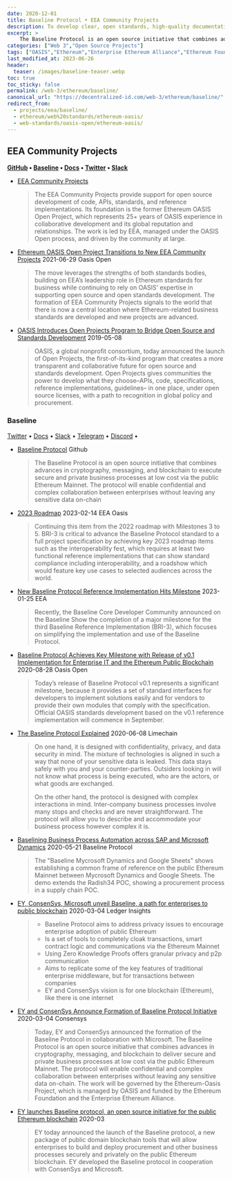 ```yaml
---
date: 2020-12-01
title: Baseline Protocol • EEA Community Projects 
description: To develop clear, open standards, high-quality documentation, and shared test suites that facilitate new features and enhancements to the Ethereum protocol.
excerpt: >
    The Baseline Protocol is an open source initiative that combines advances in cryptography, messaging, and blockchain to execute secure and private business processes at low cost via the public Ethereum Mainnet. The protocol will enable confidential and complex collaboration between enterprises without leaving any sensitive data on-chain
categories: ["Web 3","Open Source Projects"]
tags: ["OASIS","Ethereum","Enterprise Ethereum Alliance","Ethereum Foundation","Consensys","Chainlink","Provide","Unibright","Ernst & Young","Microsoft","Limechain","Web 3"]
last_modified_at: 2023-06-26
header:
  teaser: /images/baseline-teaser.webp
toc: true
toc_sticky: false
permalink: /web-3/ethereum/baseline/
canonical_url: "https://decentralized-id.com/web-3/ethereum/baseline/"
redirect_from:
  - projects/eea/baseline/
  - ethereum/web%20standards/ethereum-oasis/
  - web-standards/oasis-open/ethereum-oasis/
---
```


## EEA Community Projects 
**[GitHub](https://github.com/eea-oasis) • [Baseline](https://www.baseline-protocol.org/) • [Docs](https://docs.baseline-protocol.org/) • [Twitter](https://twitter.com/baselineproto) • [Slack](https://communityinviter.com/apps/ethereum-baseline/join-us)**

* [EEA Community Projects](https://entethalliance.org/EEACommunityProjects/)
  > The EEA Community Projects provide support for open source development of code, APIs, standards, and reference implementations.  Its foundation is the former Ethereum OASIS Open Project, which represents 25+ years of OASIS experience in collaborative development and its global reputation and relationships. The work is led by EEA, managed under the OASIS Open process, and driven by the community at large.
* [Ethereum OASIS Open Project Transitions to New EEA Community Projects](https://www.oasis-open.org/2021/06/29/eea-and-oasis-join-forces-to-provide-nexus-for-open-source-development-of-ethereum-standards/) 2021-06-29 Oasis Open
  > The move leverages the strengths of both standards bodies, building on EEA’s leadership role in Ethereum standards for business while continuing to rely on OASIS’ expertise in supporting open source and open standards development. The formation of EEA Community Projects signals to the world that there is now a central location where Ethereum-related business standards are developed and new projects are advanced.
* [OASIS Introduces Open Projects Program to Bridge Open Source and Standards Development](https://www.oasis-open.org/2019/05/08/introducing-open-projects/) 2019-05-08
  > OASIS, a global nonprofit consortium, today announced the launch of Open Projects, the first-of-its-kind program that creates a more transparent and collaborative future for open source and standards development. Open Projects gives communities the power to develop what they choose–APIs, code, specifications, reference implementations, guidelines– in one place, under open source licenses, with a path to recognition in global policy and procurement.

### Baseline

[Twitter](https://twitter.com/baselineproto) • [Docs](https://docs.baseline-protocol.org/) • [Slack](https://communityinviter.com/apps/ethereum-baseline/join-us) • [Telegram](https://t.me/baselineprotocol) • [Discord](https://discord.gg/NE8AYD7) • 

* [Baseline Protocol](https://github.com/eea-oasis/baseline) Github
  > The Baseline Protocol is an open source initiative that combines advances in cryptography, messaging, and blockchain to execute secure and private business processes at low cost via the public Ethereum Mainnet. The protocol will enable confidential and complex collaboration between enterprises without leaving any sensitive data on-chain
* [2023 Roadmap](https://github.com/eea-oasis/baseline/blob/main/Baseline%20Protocol%20-%202023%20Roadmap%20v1.0%20.pdf) 2023-02-14 EEA Oasis
  > Continuing this item from the 2022 roadmap with Milestones 3 to 5. BRI-3 is critical to advance the Baseline Protocol standard to a full project specification by achieving key 2023 roadmap items such as the interoperability fest, which requires at least two functional reference implementations that can show standard compliance including interoperability, and a roadshow which would feature key use cases to selected audiences across the world.
* [New Baseline Protocol Reference Implementation Hits Milestone](https://entethalliance.org/2023-01-25-new-baseline-protocol-reference-implementation-hits-milestone/) 2023-01-25 EEA
  > Recently, the Baseline Core Developer Community announced on the Baseline Show the completion of a major milestone for the third Baseline Reference Implementation (BRI-3), which focuses on simplifying the implementation and use of the Baseline Protocol.
* [Baseline Protocol Achieves Key Milestone with Release of v0.1 Implementation for Enterprise IT and the Ethereum Public Blockchain](https://www.oasis-open.org/2020/08/26/baseline-protocol-achieves-key-milestone-with-release-of-v0-1-implementation-for-enterprise/) 2020-08-28 Oasis Open
  > Today’s release of Baseline Protocol v0.1 represents a significant milestone, because it provides a set of standard interfaces for developers to implement solutions easily and for vendors to provide their own modules that comply with the specification. Official OASIS standards development based on the v0.1 reference implementation will commence in September.
* [The Baseline Protocol Explained](https://medium.com/limechain/the-baseline-protocol-explained-d40ee01588ba) 2020-06-08 Limechain
  > On one hand, it is designed with confidentiality, privacy, and data security in mind. The mixture of technologies is aligned in such a way that none of your sensitive data is leaked. This data stays safely with you and your counter-parties. Outsiders looking in will not know what process is being executed, who are the actors, or what goods are exchanged.
  > 
  > On the other hand, the protocol is designed with complex interactions in mind. Inter-company business processes involve many stops and checks and are never straightforward. The protocol will allow you to describe and accommodate your business process however complex it is.
* [Baselining Business Process Automation across SAP and Microsoft Dynamics](https://docs.baseline-protocol.org/connectors/erp-connector-google-sheets-microsoft-dynamics) 2020-05-21 Baseline Protocol
  > The "Baseline Mycrosoft Dynamics and Google Sheets" shows establishing a common frame of reference on the public Ethereum Mainnet between Mycrosoft Dynamics and Google Sheets. The demo extends the Radish34 POC, showing a procurement process in a supply chain POC.
* [EY, ConsenSys, Microsoft unveil Baseline, a path for enterprises to public blockchain](https://www.ledgerinsights.com/baseline-protocol-ey-consensys-microsoft-enterprises-public-blockchain/) 2020-03-04 Ledger Insights
  > * Baseline Protocol aims to address privacy issues to encourage enterprise adoption of public Ethereum
  > * Is a set of tools to completely cloak transactions, smart contract logic and communications via the Ethereum Mainnet
  > * Using Zero Knowledge Proofs offers granular privacy and p2p communication
  > * Aims to replicate some of the key features of traditional enterprise middleware, but for transactions between companies
  > * EY and ConsenSys vision is for one blockchain (Ethereum), like there is one internet
* [EY and ConsenSys Announce Formation of Baseline Protocol Initiative](https://consensys.net/blog/press-release/ey-and-consensys-announce-formation-of-baseline-protocol-initiative-to-make-ethereum-mainnet-safe-and-effective-for-enterprises/) 2020-03-04 Consensys 
  > Today, EY and ConsenSys announced the formation of the Baseline Protocol in collaboration with Microsoft. The Baseline Protocol is an open source initiative that combines advances in cryptography, messaging, and blockchain to deliver secure and private business processes at low cost via the public Ethereum Mainnet. The protocol will enable confidential and complex collaboration between enterprises without leaving any sensitive data on-chain. The work will be governed by the Ethereum-Oasis Project, which is managed by OASIS and funded by the Ethereum Foundation and the Enterprise Ethereum Alliance.
* [EY launches Baseline protocol, an open source initiative for the public Ethereum blockchain](https://www.ey.com/en_gl/news/2020/03/ey-launches-baseline-protocol-an-open-source-initiative-for-the-public-etherum-blockchain) 2020-03
  > EY today announced the launch of the Baseline protocol, a new package of public domain blockchain tools that will allow enterprises to build and deploy procurement and other business processes securely and privately on the public Ethereum blockchain. EY developed the Baseline protocol in cooperation with ConsenSys and Microsoft.
